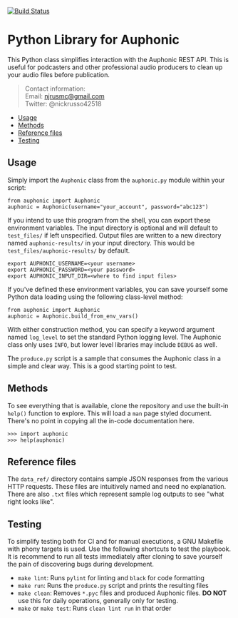 [![Build Status](
https://travis-ci.com/nickrusso42518/py-auphonic.svg?branch=master)](
https://travis-ci.com/nickrusso42518/py-auphonic)

# Python Library for Auphonic
This Python class simplifies interaction with the Auphonic REST API.
This is useful for podcasters and other professional audio producers
to clean up your audio files before publication.

> Contact information:\
> Email:    njrusmc@gmail.com\
> Twitter:  @nickrusso42518

  * [Usage](#usage)
  * [Methods](#variables)
  * [Reference files](#reference-files)
  * [Testing](#testing)

## Usage
Simply import the `Auphonic` class from the `auphonic.py` module
within your script:

```
from auphonic import Auphonic
auphonic = Auphonic(username="your_account", password="abc123")
```

If you intend to use this program from the shell, you can export these
environment variables. The input directory is optional and will
default to `test_files/` if left unspecified. Output files
are written to a new directory named `auphonic-results/` in your
input directory. This would be `test_files/auphonic-results/`
by default.

```
export AUPHONIC_USERNAME=<your username>
export AUPHONIC_PASSWORD=<your password>
export AUPHONIC_INPUT_DIR=<where to find input files>
```

If you've defined these environment variables, you can save yourself
some Python data loading using the following class-level method:
```
from auphonic import Auphonic
auphonic = Auphonic.build_from_env_vars()
```

With either construction method, you can specify a keyword argument named
`log_level` to set the standard Python logging level. The Auphonic class
only uses `INFO`, but lower level libraries may include `DEBUG` as well.

The `produce.py` script is a sample that consumes the Auphonic class
in a simple and clear way. This is a good starting point to test.

## Methods
To see everything that is available, clone the repository
and use the built-in `help()` function to explore. This will
load a `man` page styled document. There's no point in copying
all the in-code documentation here.

```
>>> import auphonic
>>> help(auphonic)
```

## Reference files
The `data_ref/` directory contains sample JSON responses from the
various HTTP requests. These files are intuitively named and need
no explanation. There are also `.txt` files which represent sample
log outputs to see "what right looks like".

## Testing
To simplify testing both for CI and for manual executions, a GNU Makefile
with phony targets is used. Use the following shortcuts to test the playbook.
It is recommend to run all tests immediately after cloning to save yourself
the pain of discovering bugs during development.
  * `make lint`: Runs `pylint` for linting and `black` for code formatting
  * `make run`: Runs the `produce.py` script and prints the resulting files
  * `make clean`: Removes `*.pyc` files and produced Auphonic files.
     **DO NOT** use this for daily operations, generally only for testing.
  * `make` or `make test`: Runs `clean lint run` in that order

